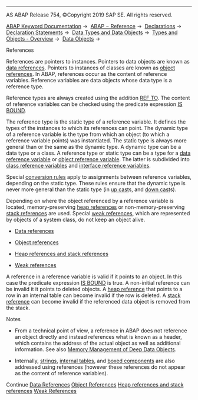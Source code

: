   

* * *

AS ABAP Release 754, ©Copyright 2019 SAP SE. All rights reserved.

[ABAP Keyword Documentation](javascript:call_link\('abenabap.htm'\)) →  [ABAP − Reference](javascript:call_link\('abenabap_reference.htm'\)) →  [Declarations](javascript:call_link\('abendeclarations.htm'\)) →  [Declaration Statements](javascript:call_link\('abenabap_declarations.htm'\)) →  [Data Types and Data Objects](javascript:call_link\('abentypes_and_objects.htm'\)) →  [Types and Objects - Overview](javascript:call_link\('abentypes_objects_oview.htm'\)) →  [Data Objects](javascript:call_link\('abendata_objects.htm'\)) → 

References

References are pointers to instances. Pointers to data objects are known as [data references](javascript:call_link\('abendata_reference_glosry.htm'\) "Glossary Entry"). Pointers to instances of classes are known as [object references](javascript:call_link\('abendata_reference_glosry.htm'\) "Glossary Entry"). In ABAP, references occur as the content of reference variables. Reference variables are data objects whose data type is a reference type.

Reference types are always created using the addition [REF TO](javascript:call_link\('abaptypes_references.htm'\)). The content of reference variables can be checked using the predicate expression [IS BOUND](javascript:call_link\('abenlogexp_bound.htm'\)).

The reference type is the static type of a reference variable. It defines the types of the instances to which its references can point. The dynamic type of a reference variable is the type from which an object (to which a reference variable points) was instantiated. The static type is always more general than or the same as the dynamic type. A dynamic type can be a data type or a class. A reference type or static type can be a type for a [data reference variable](javascript:call_link\('abendata_reference_variable_glosry.htm'\) "Glossary Entry") or [object reference variable](javascript:call_link\('abenobject_refer_variable_glosry.htm'\) "Glossary Entry"). The latter is subdivided into [class reference variables](javascript:call_link\('abenclass_reference_variabl_glosry.htm'\) "Glossary Entry") and [interface reference variables](javascript:call_link\('abeninterface_ref_variable_glosry.htm'\) "Glossary Entry").

Special [conversion rules](javascript:call_link\('abenconversion_references.htm'\)) apply to assignments between reference variables, depending on the static type. These rules ensure that the dynamic type is never more general than the static type (in [up cast](javascript:call_link\('abenup_cast_glosry.htm'\) "Glossary Entry")s, and [down cast](javascript:call_link\('abendown_cast_glosry.htm'\) "Glossary Entry")s).

Depending on where the object referenced by a reference variable is located, memory-preserving [heap references](javascript:call_link\('abenheap_reference_glosry.htm'\) "Glossary Entry") or non-memory-preserving [stack references](javascript:call_link\('abenstack_reference_glosry.htm'\) "Glossary Entry") are used. Special [weak references](javascript:call_link\('abenweak_reference_glosry.htm'\) "Glossary Entry"), which are represented by objects of a system class, do not keep an object alive.

-   [Data references](javascript:call_link\('abendata_reference_type.htm'\))

-   [Object references](javascript:call_link\('abenobject_reference_type.htm'\))

-   [Heap references and stack references](javascript:call_link\('abenheap_stack_reference.htm'\))

-   [Weak references](javascript:call_link\('abencl_abap_weak_reference.htm'\))

A reference in a reference variable is valid if it points to an object. In this case the predicate expression [IS BOUND](javascript:call_link\('abenlogexp_bound.htm'\)) is true. A non-initial reference can be invalid it it points to deleted objects. A [heap reference](javascript:call_link\('abenheap_reference_glosry.htm'\) "Glossary Entry") that points to a row in an internal table can become invalid if the row is deleted. A [stack reference](javascript:call_link\('abenstack_reference_glosry.htm'\) "Glossary Entry") can become invalid if the referenced data object is removed from the stack.

Notes

-   From a technical point of view, a reference in ABAP does not reference an object directly and instead references what is known as a header, which contains the address of the actual object as well as additional information. See also [Memory Management of Deep Data Objects](javascript:call_link\('abenmemory_consumption.htm'\)).

-   Internally, [strings](javascript:call_link\('abenstring_glosry.htm'\) "Glossary Entry"), [internal tables](javascript:call_link\('abeninternal_table_glosry.htm'\) "Glossary Entry"), and [boxed components](javascript:call_link\('abenboxed_component_glosry.htm'\) "Glossary Entry") are also addressed using references (however these references do not appear as the content of reference variables).

Continue
[Data References](javascript:call_link\('abendata_reference_type.htm'\))
[Object References](javascript:call_link\('abenobject_reference_type.htm'\))
[Heap references and stack references](javascript:call_link\('abenheap_stack_reference.htm'\))
[Weak References](javascript:call_link\('abencl_abap_weak_reference.htm'\))